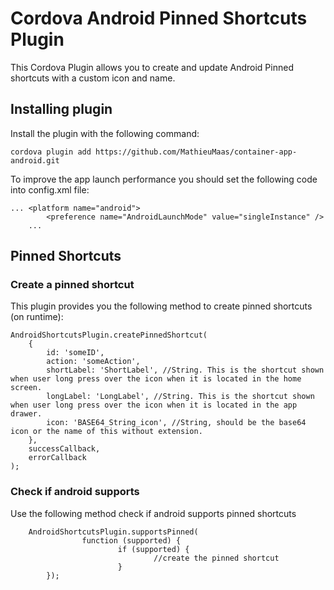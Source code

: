 # Cordova Android Pinned Shortcuts Plugin

This Cordova Plugin allows you to create and update Android Pinned shortcuts with a custom icon and name. 

## Installing plugin

Install the plugin with the following command:

````
cordova plugin add https://github.com/MathieuMaas/container-app-android.git
````

To improve the app launch performance you should set the following code into config.xml file:

````
... <platform name="android">
        <preference name="AndroidLaunchMode" value="singleInstance" />
    ...
````

## Pinned Shortcuts

### Create a pinned shortcut

This plugin provides you the following method to create pinned shortcuts (on runtime):

````
AndroidShortcutsPlugin.createPinnedShortcut(
    {
        id: 'someID',
        action: 'someAction',
        shortLabel: 'ShortLabel', //String. This is the shortcut shown when user long press over the icon when it is located in the home screen.
        longLabel: 'LongLabel', //String. This is the shortcut shown when user long press over the icon when it is located in the app drawer.
        icon: 'BASE64_String_icon', //String, should be the base64 icon or the name of this without extension. 
    },
    successCallback,
    errorCallback
);
````

### Check if android supports

Use the following method check if android supports pinned shortcuts

````
	AndroidShortcutsPlugin.supportsPinned(
                function (supported) {
                        if (supported) {
                                //create the pinned shortcut
                        }
        });
````

